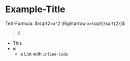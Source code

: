 # Example-Title

TeX-Formula: $\sqrt2=x^2 \Rightarrow x=\sqrt{\sqrt{2}}$

> 5
 
- This
- is
    - a List with `inline-Code`